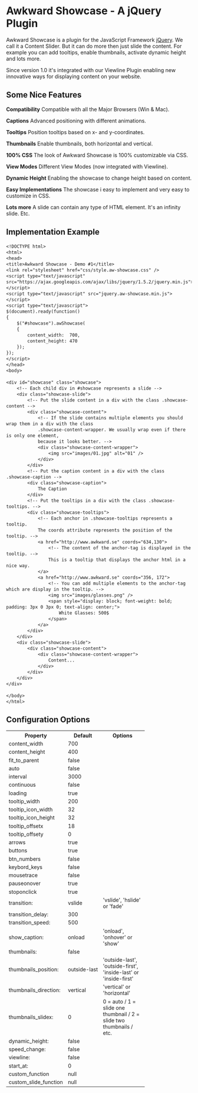 # Awkward Showcase - A jQuery Plugin

Awkward Showcase is a plugin for the JavaScript Framework [jQuery](http://jquery.com). We call it a Content Slider. But it can do more then just slide the content. For example you can add tooltips, enable thumbnails, activate dynamic height and lots more.

Since version 1.0 it's integrated with our Viewline Plugin enabling new innovative ways for displaying content on your website.

## Some Nice Features
**Compatibility**
Compatible with all the Major Browsers (Win & Mac).

**Captions**
Advanced positioning with different animations.

**Tooltips**
Position tooltips based on x- and y-coordinates.

**Thumbnails**
Enable thumbnails, both horizontal and vertical.

**100% CSS**
The look of Awkward Showcase is 100% customizable via CSS.

**View Modes**
Different View Modes (now integrated with Viewline).

**Dynamic Height**
Enabling the showcase to change height based on content.

**Easy Implementations**
The showcase i easy to implement and very easy to customize in CSS.

**Lots more**
A slide can contain any type of HTML element. It's an infinity slide. Etc.

## Implementation Example

    <!DOCTYPE html>
    <html>
    <head>
    <title>Awkward Showcase - Demo #1</title>
    <link rel="stylesheet" href="css/style.aw-showcase.css" />
    <script type="text/javascript" src="https://ajax.googleapis.com/ajax/libs/jquery/1.5.2/jquery.min.js"></script>
    <script type="text/javascript" src="jquery.aw-showcase.min.js"></script>
    <script type="text/javascript">
    $(document).ready(function()
    {
        $("#showcase").awShowcase(
        {
            content_width:  700,
            content_height: 470
        });
    });
    </script>
    </head>
    <body>
 
    <div id="showcase" class="showcase">
        <!-- Each child div in #showcase represents a slide -->
        <div class="showcase-slide">
            <!-- Put the slide content in a div with the class .showcase-content -->
            <div class="showcase-content">
                <!-- If the slide contains multiple elements you should wrap them in a div with the class
                .showcase-content-wrapper. We usually wrap even if there is only one element,
                because it looks better. -->
                <div class="showcase-content-wrapper">
                    <img src="images/01.jpg" alt="01" />
                </div>
            </div>
            <!-- Put the caption content in a div with the class .showcase-caption -->
            <div class="showcase-caption">
                The Caption
            </div>
            <!-- Put the tooltips in a div with the class .showcase-tooltips. -->
            <div class="showcase-tooltips">
                <!-- Each anchor in .showcase-tooltips represents a tooltip.
                The coords attribute represents the position of the tooltip. -->
                <a href="http://www.awkward.se" coords="634,130">
                    <!-- The content of the anchor-tag is displayed in the tooltip. -->
                    This is a tooltip that displays the anchor html in a nice way.
                </a>
                <a href="http://www.awkward.se" coords="356, 172">
                    <!-- You can add multiple elements to the anchor-tag which are display in the tooltip. -->
                    <img src="images/glasses.png" />
                    <span style="display: block; font-weight: bold; padding: 3px 0 3px 0; text-align: center;">
                        White Glasses: 500$
                    </span>
                </a>
            </div>
        </div>
        <div class="showcase-slide">
            <div class="showcase-content">
                <div class="showcase-content-wrapper">
                    Content...
                </div>
            </div>
        </div>
    </div>
 
    </body>
    </html>


## Configuration Options

<table id="options" cellpadding="0" cellspacing="0">
	<col />
	<col />
	<col width="120" />
	<tr>
		<th>Property</th>
		<th>Default</th>
		<th>Options</th>
	</tr>
	<tr>
		<td>content_width</td>
		<td>700</td>
		<td> </td>
	</tr>
	<tr>
		<td>content_height</td>
		<td>400</td>
		<td> </td>
	</tr>
	<tr>
		<td>fit_to_parent</td>
		<td>false</td>
		<td> </td>
	</tr>
	<tr>
		<td>auto</td>
		<td>false</td>
		<td> </td>
	</tr>
	<tr>
		<td>interval</td>
		<td>3000</td>
		<td> </td>
	</tr>
	<tr>
		<td>continuous</td>
		<td>false</td>
		<td> </td>
	</tr>
	<tr>
		<td>loading</td>
		<td>true</td>
		<td> </td>
	</tr>
	<tr>
		<td>tooltip_width</td>
		<td>200</td>
		<td> </td>
	</tr>
	<tr>
		<td>tooltip_icon_width</td>
		<td>32</td>
		<td> </td>
	</tr>
	<tr>
		<td>tooltip_icon_height</td>
		<td>32</td>
		<td> </td>
	</tr>
	<tr>
		<td>tooltip_offsetx</td>
		<td>18</td>
		<td> </td>
	</tr>
	<tr>
		<td>tooltip_offsety</td>
		<td>0</td>
		<td> </td>
	</tr>
	<tr>
		<td>arrows</td>
		<td>true</td>
		<td> </td>
	</tr>
	<tr>
		<td>buttons</td>
		<td>true</td>
		<td> </td>
	</tr>
	<tr>
		<td>btn_numbers</td>
		<td>false</td>
		<td> </td>
	</tr>
	<tr>
		<td>keybord_keys</td>
		<td>false</td>
		<td> </td>
	</tr>
	<tr>
		<td>mousetrace</td>
		<td>false</td>
		<td> </td>
	</tr>
	<tr>
		<td>pauseonover</td>
		<td>true</td>
		<td> </td>
	</tr>
	<tr>
		<td>stoponclick</td>
		<td>true</td>
		<td> </td>
	</tr>
	<tr>
		<td>transition:</td>
		<td>vslide</td>
		<td>'vslide', 'hslide' or 'fade'</td>
	</tr>
	<tr>
		<td>transition_delay:</td>
		<td>300</td>
		<td> </td>
	</tr>
	<tr>
		<td>transition_speed:</td>
		<td>500</td>
		<td> </td>
	</tr>
	<tr>
		<td>show_caption:</td>
		<td>onload</td>
		<td>'onload', 'onhover' or 'show'</td>
	</tr>
	<tr>
		<td>thumbnails:</td>
		<td>false</td>
		<td> </td>
	</tr>
	<tr>
		<td>thumbnails_position:</td>
		<td>outside-last</td>
		<td>'outside-last', 'outside-first', 'inside-last' or 'inside-first'</td>
	</tr>
	<tr>
		<td>thumbnails_direction:</td>
		<td>vertical</td>
		<td>'vertical' or 'horizontal'</td>
	</tr>
	<tr>
		<td>thumbnails_slidex:</td>
		<td>0</td>
		<td>0 = auto / 1 = slide one thumbnail / 2 = slide two thumbnails / etc.</td>
	</tr>
	<tr>
		<td>dynamic_height:</td>
		<td>false</td>
		<td> </td>
	</tr>
	<tr>
		<td>speed_change:</td>
		<td>false</td>
		<td> </td>
	</tr>
	<tr>
		<td>viewline:</td>
		<td>false</td>
		<td> </td>
	</tr>
	<tr>
		<td>start_at:</td>
		<td>0</td>
		<td> </td>
	</tr>
	<tr>
		<td>custom_function</td>
		<td>null</td>
		<td> </td>
	</tr>
	<tr>
		<td>custom_slide_function</td>
		<td>null</td>
		<td> </td>
	</tr>
</table>

